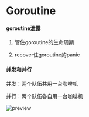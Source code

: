 # Goroutine

#### goroutine泄露

1. 管住goroutine的生命周期

2. recover住goroutine的panic

   <!--野生的goroutine：指没有生命周期（即使用者不知道这个goroutine是什么时候结束的）或使用panic却没有做recover-->

#### 并发和并行

并发：两个队伍共用一台咖啡机

并行：两个队伍各自用一台咖啡机

![preview](https://pic2.zhimg.com/v2-674f0d37fca4fac1bd2df28a2b78e633_r.jpg?source=1940ef5c)